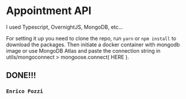 # Appointment API

I used Typescript, OvernightJS, MongoDB, etc...


For setting it up you need to clone the repo, run ``yarn`` or ``npm install`` to download the packages. Then initiate a docker container with mongodb image or use MongoDB Atlas and paste the connection string in utils/mongoconnect > mongoose.connect( HERE ).


## DONE!!!


### ``Enrico Pozzi``